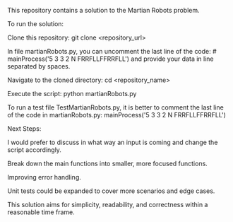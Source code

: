This repository contains a solution to the Martian Robots problem.

To run the solution:

Clone this repository: git clone <repository_url>

In file martianRobots.py, you can uncomment the last line of the code: # mainProcess('5 3 3 2 N FRRFLLFFRRFLL') and provide your data in line separated by spaces. 

Navigate to the cloned directory: cd <repository_name>

Execute the script: python martianRobots.py

To run a test file TestMartianRobots.py, it is better to comment the last line of the code in martianRobots.py: mainProcess('5 3 3 2 N FRRFLLFFRRFLL')

Next Steps:

I would prefer to discuss in what way an input is coming and change the script accordingly.

Break down the main functions into smaller, more focused functions.

Improving error handling.

Unit tests could be expanded to cover more scenarios and edge cases.

This solution aims for simplicity, readability, and correctness within a reasonable time frame.
